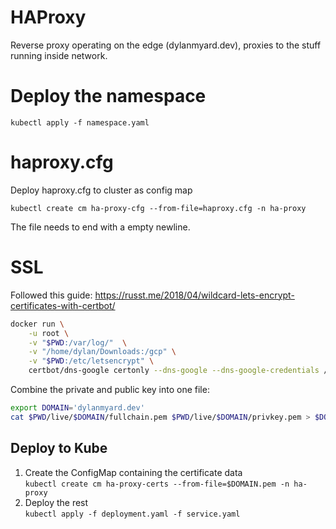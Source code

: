 # HAProxy
Reverse proxy operating on the edge (dylanmyard.dev), proxies to the stuff running inside network.

# Deploy the namespace
`kubectl apply -f namespace.yaml`

# haproxy.cfg
Deploy haproxy.cfg to cluster as config map

`kubectl create cm ha-proxy-cfg --from-file=haproxy.cfg -n ha-proxy`

The file needs to end with a empty newline.

# SSL
Followed this guide: https://russt.me/2018/04/wildcard-lets-encrypt-certificates-with-certbot/

```bash
docker run \
    -u root \
    -v "$PWD:/var/log/"  \
    -v "/home/dylan/Downloads:/gcp" \
    -v "$PWD:/etc/letsencrypt" \
    certbot/dns-google certonly --dns-google --dns-google-credentials /gcp/elbanyo-e7173437338c.json -d dylanmyard.dev,plex.dylanmyard.dev,qb.dylanmyard.dev,www.dylanmyard.dev --agree-tos --email dmunyard@gmail.com --non-interactive
```

Combine the private and public key into one file:
```bash
export DOMAIN='dylanmyard.dev' 
cat $PWD/live/$DOMAIN/fullchain.pem $PWD/live/$DOMAIN/privkey.pem > $DOMAIN.pem
```

## Deploy to Kube
1. Create the ConfigMap containing the certificate data \
`kubectl create cm ha-proxy-certs --from-file=$DOMAIN.pem -n ha-proxy`
2. Deploy the rest \
`kubectl apply -f deployment.yaml -f service.yaml`